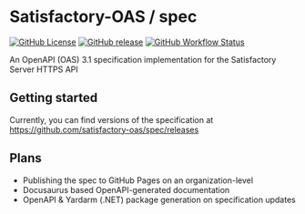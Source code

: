 # Satisfactory-OAS / spec
[![GitHub License](https://img.shields.io/github/license/satisfactory-oas/spec?style=flat-square)](https://github.com/satisfactory-oas/spec/blob/main/LICENSE)
[![GitHub release](https://img.shields.io/github/v/release/satisfactory-oas/spec?style=flat-square)](https://github.com/satisfactory-oas/spec/releases)
[![GitHub Workflow Status](https://img.shields.io/github/actions/workflow/status/satisfactory-oas/spec/build-publish.yaml?style=flat-square)](https://github.com/satisfactory-oas/spec/actions/workflows/build-publish.yaml)

An OpenAPI (OAS) 3.1 specification implementation for the Satisfactory Server HTTPS API

## Getting started
Currently, you can find versions of the specification at https://github.com/satisfactory-oas/spec/releases

## Plans
- Publishing the spec to GitHub Pages on an organization-level
- Docusaurus based OpenAPI-generated documentation
- OpenAPI & Yardarm (.NET) package generation on specification updates